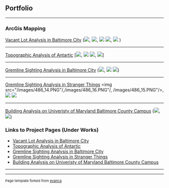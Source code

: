 ## Portfolio

---

### ArcGis Mapping

[Vacant Lot Analysis in Baltimore City](/sample_page)
(<img src="/images/Github_1.PNG"/>, <img src="/images/486_4.PNG"/>, <img src="/images/486_5.PNG"/>
<img src="/images/486_6.PNG"/>, <img src="/images/486_7.PNG"/> )

---
[Topographic Analysis of Antartic](/pdf/sample_presentation.pdf)
[<img src="/images/github_2.PNG"/>, <img src="/images/486_10.PNG"/>
<img src="/images/486_9.PNG"/>, <img src="/images/486_8.PNG"/>]

---
[Gremline Sighting Analysis in Baltimore City](http://example.com/)
(<img src="/images/486_11.PNG"/>, <img src="/images/486_12.PNG"/>
<img src="/images/486_13.PNG"/>)

---
[Gremline Sighting Analysis in Stranger Things](http://example.com/)
<img src="/images/486_14.PNG"/,/images/486_16.PNG"/, /images/486_15.PNG"/>, <img src="/images/486_15.PNG"/>
<img src="/images/486_16.PNG"/>

---
[Building Analysis on Univeristy of Maryland Baltimore County Campus](/sample_page)
(<img src="/images/486_2.PNG"/>, <img src="/images/486_3.PNG"/>)

### Links to Project Pages (Under Works)

- [Vacant Lot Analysis in Baltimore City](http://example.com/)
- [Topographic Analysis of Antartic](http://example.com/)
- [Gremline Sighting Analysis in Baltimore City](http://example.com/)
- [Gremline Sighting Analysis in Stranger Things](http://example.com/)
- [Building Analysis on Univeristy of Maryland Baltimore County Campus](http://example.com/)

---




---
<p style="font-size:11px">Page template forked from <a href="https://github.com/evanca/quick-portfolio">evanca</a></p>
<!-- Remove above link if you don't want to attibute -->
